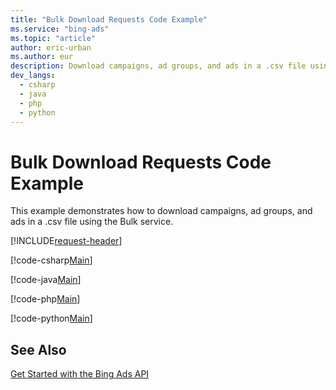 ```yaml
---
title: "Bulk Download Requests Code Example"
ms.service: "bing-ads"
ms.topic: "article"
author: eric-urban
ms.author: eur
description: Download campaigns, ad groups, and ads in a .csv file using the Bulk service in C#, Java, or Python.
dev_langs:
  - csharp
  - java
  - php
  - python
---
```

# Bulk Download Requests Code Example
This example demonstrates how to download campaigns, ad groups, and ads in a .csv file using the Bulk service.

[!INCLUDE[request-header](./includes/code-tips.md)]

[!code-csharp[Main](../../../BingAds-dotNet-SDK/examples/BingAdsExamples/BingAdsExamplesLibrary/v13/BulkServiceManagerDemo.cs)]

[!code-java[Main](../../../BingAds-Java-SDK/examples/BingAdsDesktopApp/src/main/java/com/microsoft/bingads/examples/v13/BulkServiceManagerDemo.java)]

[!code-php[Main](../../../BingAds-PHP-SDK/samples/V13/BulkDownloadUpload.php)]

[!code-python[Main](../../../BingAds-Python-SDK/examples/v13/bulk_service_manager_demo.py)]

## See Also
[Get Started with the Bing Ads API](get-started.md)  
